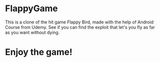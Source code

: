 # FlappyGame

This is a clone of the hit game Flappy Bird, made with the help of Android Course from Udemy. 
See if you can find the exploit that let's you fly as far as you want without dying. 

# Enjoy the game! 